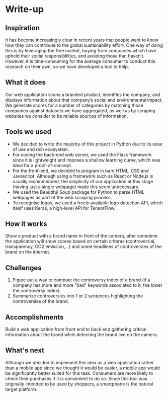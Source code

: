 # Write-up

## Inspiration

It has become increasingly clear in recent years that people want to know how they can contribute to the global sustainability effort. One way of doing this is by leveraging the free market, buying from companies which have upheld their social responsibilities, and avoiding those that haven’t. However, it is time-consuming for the average consumer to conduct this research on their own, so we have developed a tool to help.

## What it does

Our web application scans a branded product, identifies the company, and displays information about that company’s social and environmental impact. We generate scores for a number of categories by matching those companies against datasets we have aggregated, as well as by scraping websites we consider to be reliable sources of information.

## Tools we used

- We decided to write the majority of this project in Python due to its ease of use and rich ecosystem.
- For coding the back-end web server, we used the Flask framework since it is lightweight and imposes a shallow learning curve, which was ideal for a proof-of-concept.
- For the front-end, we decided to program in bare HTML, CSS and Javascript. Although using a framework such as React or Node.js is usually recommended, the simplicity of our application at this stage (having just a single webpage) made this seem unnecessary.
- We used the Beautiful Soup package for Python to parse HTML webpages as part of the web scraping process.
- To recognise logos, we used a freely available logo detection API, which itself uses Keras, a high-level API for TensorFlow.

## How it works
Show a product with a brand name in front of the camera, after sometime the application will show scores based on certain criteras (controversial, transparency, CO2 emission,...) and some headlines of controversies of the brand on the internet.

## Challenges
1. Figure out a way to compute the controversy index of a brand (if a company has more and more "bad" keywords associated to it, the lower the controversy index).
2. Summarize controversies into 1 or 2 sentences highlighting the controversies of the brand.


## Accomplishments
Build a web application from front end to back end gathering critical information about the brand while detecting the brand live on the camera.

## What's next

Although we decided to implement this idea as a web application rather than a mobile app since we thought it would be easier, a mobile app would be significantly better suited for this task. Consumers are more likely to check their purchases if it is convenient to do so. Since this tool was originally intended to be used by shoppers, a smartphone is the natural target platform.
